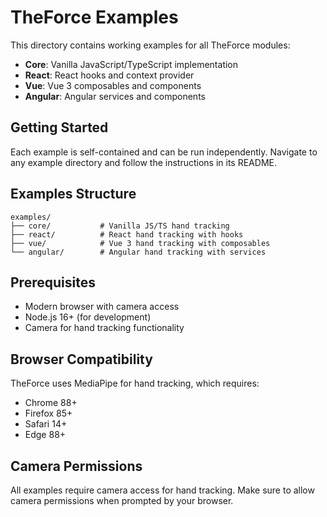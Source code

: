 # TheForce Examples

This directory contains working examples for all TheForce modules:

- **Core**: Vanilla JavaScript/TypeScript implementation
- **React**: React hooks and context provider
- **Vue**: Vue 3 composables and components
- **Angular**: Angular services and components

## Getting Started

Each example is self-contained and can be run independently. Navigate to any example directory and follow the instructions in its README.

## Examples Structure

```
examples/
├── core/           # Vanilla JS/TS hand tracking
├── react/          # React hand tracking with hooks
├── vue/            # Vue 3 hand tracking with composables
└── angular/        # Angular hand tracking with services
```

## Prerequisites

- Modern browser with camera access
- Node.js 16+ (for development)
- Camera for hand tracking functionality

## Browser Compatibility

TheForce uses MediaPipe for hand tracking, which requires:
- Chrome 88+
- Firefox 85+
- Safari 14+
- Edge 88+

## Camera Permissions

All examples require camera access for hand tracking. Make sure to allow camera permissions when prompted by your browser. 